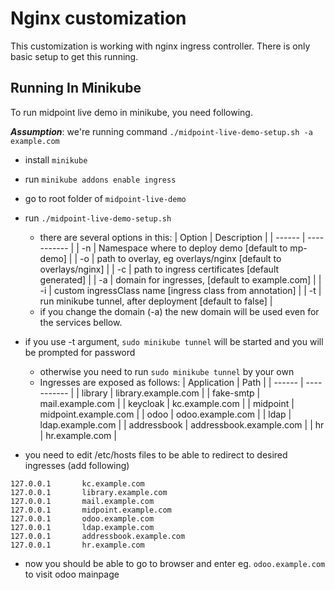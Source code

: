 # Nginx customization

This customization is working with nginx ingress controller. There is only basic setup to get this running.


## Running In Minikube

To run midpoint live demo in minikube, you need following.

***Assumption***:
we're running command  `./midpoint-live-demo-setup.sh -a example.com`


- install `minikube`
- run `minikube addons enable ingress`
- go to root folder of `midpoint-live-demo`
- run `./midpoint-live-demo-setup.sh`

    - there are several options in this:
        | Option | Description |
        | ------ | ----------- | 
        | -n | Namespace where to deploy demo [default to mp-demo] |
        | -o | path to overlay, eg   overlays/nginx [default to overlays/nginx] |
        | -c | path to ingress certificates [default generated] | 
        | -a | domain for ingresses, [default to example.com] |
        | -i | custom ingressClass name [ingress class from annotation] |
        | -t | run minikube tunnel, after deployment [default to false] |
    - if you change the domain (-a) the new domain will be used even for the services bellow.

- if you use -t argument, `sudo minikube tunnel` will be started and you will be prompted for password
  - otherwise you need to run `sudo minikube tunnel` by your own
  - Ingresses are exposed as follows:
    | Application | Path |
    | ------ | ----------- | 
    | library | library.example.com |
    | fake-smtp | mail.example.com |
    | keycloak | kc.example.com |
    | midpoint | midpoint.example.com |
    | odoo | odoo.example.com |
    | ldap | ldap.example.com |
    | addressbook | addressbook.example.com |
    | hr | hr.example.com |
- you need to edit /etc/hosts files to be able to redirect to desired ingresses (add following)
```
127.0.0.1       kc.example.com
127.0.0.1       library.example.com
127.0.0.1       mail.example.com
127.0.0.1       midpoint.example.com
127.0.0.1       odoo.example.com
127.0.0.1       ldap.example.com
127.0.0.1       addressbook.example.com
127.0.0.1       hr.example.com
```

- now you should be able to go to browser and enter eg. `odoo.example.com` to visit odoo mainpage